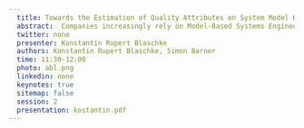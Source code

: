 ```yaml
---
  title: Towards the Estimation of Quality Attributes on System Model Histories
  abstract:  Companies increasingly rely on Model-Based Systems Engineering to develop Cyber-Physical Systems such as cars, aircraft, or medical devices. The quality of engineering model artifacts is key to efficient collaboration in systems engineering with multi-tier supply chains. Ensuring model artifact quality and comprehensibility for practitioners is challenging. Manual reviews are time- and cost-intensive and subject to bias, whereas existing automated methods based on syntactical rules and model metrics are limited in scope. The paper presents work towards swift quality feedback to system engineers during modeling. The concept allows domain and project-specific context and is applicable to industry-size model artifacts. We implement a data-driven estimation prototype that combines automated model metric extraction with expert quality assessments. We leverage the system model version history of assisted driving functions from an open-source miniature automotive demonstrator. We assess the model versions’ comprehensibility and showcase a semi-automated pipeline to train and deploy a model quality attribute estimator. We achieve our best estimation with a random forest approach with an average accuracy of 0.94 on our assessment data.
  twitter: none
  presenter: Konstantin Rupert Blaschke
  authors: Konstantin Rupert Blaschke, Simon Barner
  time: 11:30-12:00
  photo: abl.png
  linkedin: none
  keynotes: true
  sitemap: false
  session: 2
  presentation: kostantin.pdf
---
```


